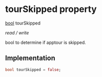 


# tourSkipped property







[bool](https://api.flutter.dev/flutter/dart-core/bool-class.html) tourSkipped
  
_<span class="feature">read / write</span>_



<p>bool to determine if apptour is skipped.</p>



## Implementation

```dart
bool tourSkipped = false;
```







